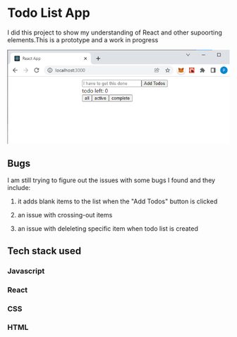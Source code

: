 # Todo List App

I did this project to show my understanding of React and other supoorting elements.This is a prototype and a work in progress

![img](todopix.png)

## Bugs

I am still trying to figure out the issues with some bugs I found and they include:

1. it adds blank items to the list when the "Add Todos" button is clicked

2. an issue with crossing-out items

3. an issue with deleleting specific item when todo list is created

## Tech stack used

### Javascript

### React

### CSS

### HTML
